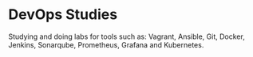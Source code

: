 # DevOps Studies
Studying and doing labs for tools such as: Vagrant, Ansible, Git, Docker, Jenkins, Sonarqube, Prometheus, Grafana and Kubernetes.